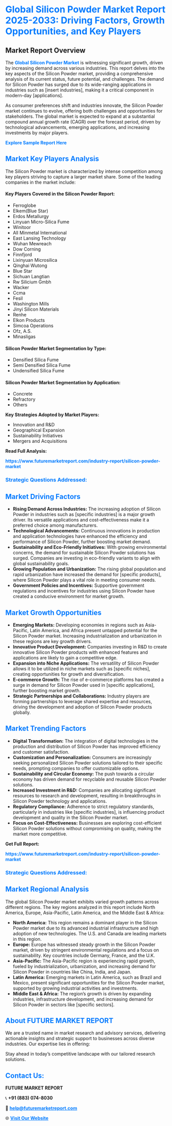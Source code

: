 <h1 style="color: #007BFF;">Global Silicon Powder Market Report 2025-2033: Driving Factors, Growth Opportunities, and Key Players</h1>

<section id="overview">
<h2>Market Report Overview</h2>
<p>The <a href="https://www.futuremarketreport.com/industry-report/silicon-powder-market" style="color: #007BFF; text-decoration: none;"><strong>Global Silicon Powder Market</strong></a> is witnessing significant growth, driven by increasing demand across various industries. This report delves into the key aspects of the Silicon Powder market, providing a comprehensive analysis of its current status, future potential, and challenges. The demand for Silicon Powder has surged due to its wide-ranging applications in industries such as [insert industries], making it a critical component in modern-day [applications].</p>
<p>As consumer preferences shift and industries innovate, the Silicon Powder market continues to evolve, offering both challenges and opportunities for stakeholders. The global market is expected to expand at a substantial compound annual growth rate (CAGR) over the forecast period, driven by technological advancements, emerging applications, and increasing investments by major players.</p>
</section>

<section id="overview">
<p><a href="https://www.futuremarketreport.com/request-sample/reportId=30172" style="color: #007BFF; text-decoration: none;"><strong>Explore Sample Report Here</strong></a></p>
</section>

<section id="key-players">
<h2 style="color: #007BFF;">Market Key Players Analysis</h2>
<p>The Silicon Powder market is characterized by intense competition among key players striving to capture a larger market share. Some of the leading companies in the market include:</p>
<h4>Key Players Covered in the Silicon Powder Report:</h4>
<ul><li>Ferroglobe</li><li>Elkem(Blue Star)</li><li>Erdos Metallurgy</li><li>Linyuan Micro-Silica Fume</li><li>Winitoor</li><li>All Minmetal International</li><li>East Lansing Technology</li><li>Wuhan Mewreach</li><li>Dow Corning</li><li>Finnfjord</li><li>Lixinyuan Microsilica</li><li>Qinghai Wutong</li><li>Blue Star</li><li>Sichuan Langtian</li><li>Rw Silicium Gmbh</li><li>Wacker</li><li>Ccma</li><li>Fesil</li><li>Washington Mills</li><li>Jinyi Silicon Materials</li><li>Renhe</li><li>Elkon Products</li><li>Simcoa Operations</li><li>Ofz, A.S.</li><li>Minasligas</li></ul>
<h4>Silicon Powder Market Segmentation by Type:</h4>
<ul><li>Densified Silica Fume</li><li>Semi Densified Silica Fume</li><li>Undensified Silica Fume</li></ul>

<h4>Silicon Powder Market Segmentation by Application:</h4>
<ul><li>Concrete</li><li>Refractory</li><li>Others</li></ul>
<p><strong>Key Strategies Adopted by Market Players:</strong></p>
<ul>
<li>Innovation and R&D</li>
<li>Geographical Expansion</li>
<li>Sustainability Initiatives</li>
<li>Mergers and Acquisitions</li>
</ul>
</section>

<section>
<p><strong>Read Full Analysis: </strong></p><a href="https://www.futuremarketreport.com/industry-report/silicon-powder-market" style="color: #007BFF; text-decoration: none;"><strong>https://www.futuremarketreport.com/industry-report/silicon-powder-market</strong></a>
<h3 style="color: #007BFF;">Strategic Questions Addressed:</h3>
</section>

<section id="driving-factors">
<h2 style="color: #007BFF;">Market Driving Factors</h2>
<ul>
<li><strong>Rising Demand Across Industries:</strong> The increasing adoption of Silicon Powder in industries such as [specific industries] is a major growth driver. Its versatile applications and cost-effectiveness make it a preferred choice among manufacturers.</li>
<li><strong>Technological Advancements:</strong> Continuous innovations in production and application technologies have enhanced the efficiency and performance of Silicon Powder, further boosting market demand.</li>
<li><strong>Sustainability and Eco-Friendly Initiatives:</strong> With growing environmental concerns, the demand for sustainable Silicon Powder solutions has surged. Companies are investing in eco-friendly variants to align with global sustainability goals.</li>
<li><strong>Growing Population and Urbanization:</strong> The rising global population and rapid urbanization have increased the demand for [specific products], where Silicon Powder plays a vital role in meeting consumer needs.</li>
<li><strong>Government Policies and Incentives:</strong> Supportive government regulations and incentives for industries using Silicon Powder have created a conducive environment for market growth.</li>
</ul>
</section>

<section id="growth-opportunities">
<h2 style="color: #007BFF;">Market Growth Opportunities</h2>
<ul>
<li><strong>Emerging Markets:</strong> Developing economies in regions such as Asia-Pacific, Latin America, and Africa present untapped potential for the Silicon Powder market. Increasing industrialization and urbanization in these regions are key growth drivers.</li>
<li><strong>Innovative Product Development:</strong> Companies investing in R&D to create innovative Silicon Powder products with enhanced features and applications are likely to gain a competitive edge.</li>
<li><strong>Expansion into Niche Applications:</strong> The versatility of Silicon Powder allows it to be utilized in niche markets such as [specific niches], creating opportunities for growth and diversification.</li>
<li><strong>E-commerce Growth:</strong> The rise of e-commerce platforms has created a surge in demand for Silicon Powder used in [specific applications], further boosting market growth.</li>
<li><strong>Strategic Partnerships and Collaborations:</strong> Industry players are forming partnerships to leverage shared expertise and resources, driving the development and adoption of Silicon Powder products globally.</li>
</ul>
</section>

<section id="trending-factors">
<h2 style="color: #007BFF;">Market Trending Factors</h2>
<ul>
<li><strong>Digital Transformation:</strong> The integration of digital technologies in the production and distribution of Silicon Powder has improved efficiency and customer satisfaction.</li>
<li><strong>Customization and Personalization:</strong> Consumers are increasingly seeking personalized Silicon Powder solutions tailored to their specific needs, prompting companies to offer customizable options.</li>
<li><strong>Sustainability and Circular Economy:</strong> The push towards a circular economy has driven demand for recyclable and reusable Silicon Powder solutions.</li>
<li><strong>Increased Investment in R&D:</strong> Companies are allocating significant resources to research and development, resulting in breakthroughs in Silicon Powder technology and applications.</li>
<li><strong>Regulatory Compliance:</strong> Adherence to strict regulatory standards, particularly in industries like [specific industries], is influencing product development and quality in the Silicon Powder market.</li>
<li><strong>Focus on Cost-Effectiveness:</strong> Businesses are exploring cost-efficient Silicon Powder solutions without compromising on quality, making the market more competitive.</li>
</ul>
</section>

<section>
<p><strong>Get Full Report: </strong></p><a href="https://www.futuremarketreport.com/industry-report/silicon-powder-market" style="color: #007BFF; text-decoration: none;"><strong>https://www.futuremarketreport.com/industry-report/silicon-powder-market</strong></a>
<h3 style="color: #007BFF;">Strategic Questions Addressed:</h3>
</section>


<section id="regional-analysis">
<h2 style="color: #007BFF;">Market Regional Analysis</h2>
<p>The global Silicon Powder market exhibits varied growth patterns across different regions. The key regions analyzed in this report include North America, Europe, Asia-Pacific, Latin America, and the Middle East & Africa:</p>
<ul>
<li><strong>North America:</strong> This region remains a dominant player in the Silicon Powder market due to its advanced industrial infrastructure and high adoption of new technologies. The U.S. and Canada are leading markets in this region.</li>
<li><strong>Europe:</strong> Europe has witnessed steady growth in the Silicon Powder market, driven by stringent environmental regulations and a focus on sustainability. Key countries include Germany, France, and the U.K.</li>
<li><strong>Asia-Pacific:</strong> The Asia-Pacific region is experiencing rapid growth, fueled by industrialization, urbanization, and increasing demand for Silicon Powder in countries like China, India, and Japan.</li>
<li><strong>Latin America:</strong> Emerging markets in Latin America, such as Brazil and Mexico, present significant opportunities for the Silicon Powder market, supported by growing industrial activities and investments.</li>
<li><strong>Middle East & Africa:</strong> The region’s growth is driven by expanding industries, infrastructure development, and increasing demand for Silicon Powder in sectors like [specific sectors].</li>
</ul>
</section>

<footer>
<h2 style="color: #007BFF;">About FUTURE MARKET REPORT</h2>
<p>We are a trusted name in market research and advisory services, delivering actionable insights and strategic support to businesses across diverse industries. Our expertise lies in offering:</p>

<p>Stay ahead in today’s competitive landscape with our tailored research solutions.</p>

<h2 style="color: #007BFF;">Contact Us:</h2>
<p><strong>FUTURE MARKET REPORT</strong></p>
<p>📞 <strong>+91 (883) 074-8030</strong></p>
<p>📧 <strong><a href="mailto:help@futuremarketreport.com" style="color: #007BFF;">help@futuremarketreport.com</a></strong></p>
<p>🌐 <strong><a href="https://www.futuremarketreport.com/" style="color: #007BFF;">Visit Our Website</a></strong></p>
</footer>
